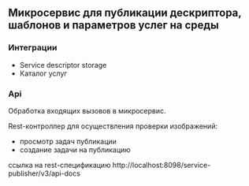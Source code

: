 ## Микросервис для публикации дескриптора, шаблонов и параметров услег на среды 

### Интеграции
* Service descriptor storage
* Каталог услуг

### Api
Обработка входящих вызовов в микросервис.

Rest-контроллер для осуществления проверки изображений: 

* просмотр задач публикации
* создание задачи на публикацию 

ссылка на rest-спецификацию http://localhost:8098/service-publisher/v3/api-docs
